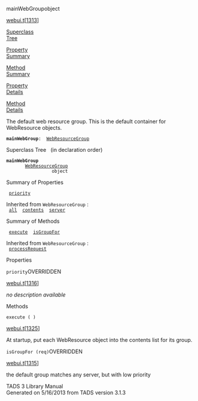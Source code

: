 ---
---
<span class="title">mainWebGroup</span><span class="type">object</span>

[webui.t](../file/webui.t.html)\[[1313](../source/webui.t.html#1313)\]

[Superclass  
Tree](#_SuperClassTree_)

[Property  
Summary](#_PropSummary_)

[Method  
Summary](#_MethodSummary_)

[Property  
Details](#_Properties_)

[Method  
Details](#_Methods_)

<div class="fdesc">

The default web resource group. This is the default container for
WebResource objects.

**`mainWebGroup`**` :   `[`WebResourceGroup`](../object/WebResourceGroup.html)

</div>

<span id="_SuperClassTree_"></span>

<div class="mjhd">

<span class="hdln">Superclass Tree</span>   (in declaration order)

</div>

**`mainWebGroup`**  
`         `[`WebResourceGroup`](../object/WebResourceGroup.html)  
`                 object`  
<span id="_PropSummary_"></span>

<div class="mjhd">

<span class="hdln">Summary of Properties</span>  

</div>

` `[`priority`](#priority)`  `

Inherited from `WebResourceGroup` :  
` `[`all`](../object/WebResourceGroup.html#all)`  `[`contents`](../object/WebResourceGroup.html#contents)`  `[`server`](../object/WebResourceGroup.html#server)`  `

<span id="_MethodSummary_"></span>

<div class="mjhd">

<span class="hdln">Summary of Methods</span>  

</div>

` `[`execute`](#execute)`  `[`isGroupFor`](#isGroupFor)`  `

Inherited from `WebResourceGroup` :  
` `[`processRequest`](../object/WebResourceGroup.html#processRequest)`  `

<span id="_Properties_"></span>

<div class="mjhd">

<span class="hdln">Properties</span>  

</div>

<span id="priority"></span>

`priority`<span class="rem">OVERRIDDEN</span>

[webui.t](../file/webui.t.html)\[[1316](../source/webui.t.html#1316)\]

<div class="desc">

*no description available*

</div>

<span id="_Methods_"></span>

<div class="mjhd">

<span class="hdln">Methods</span>  

</div>

<span id="execute"></span>

`execute ( )`

[webui.t](../file/webui.t.html)\[[1325](../source/webui.t.html#1325)\]

<div class="desc">

At startup, put each WebResource object into the contents list for its
group.

</div>

<span id="isGroupFor"></span>

`isGroupFor (req)`<span class="rem">OVERRIDDEN</span>

[webui.t](../file/webui.t.html)\[[1315](../source/webui.t.html#1315)\]

<div class="desc">

the default group matches any server, but with low priority

</div>

<div class="ftr">

TADS 3 Library Manual  
Generated on 5/16/2013 from TADS version 3.1.3

</div>
